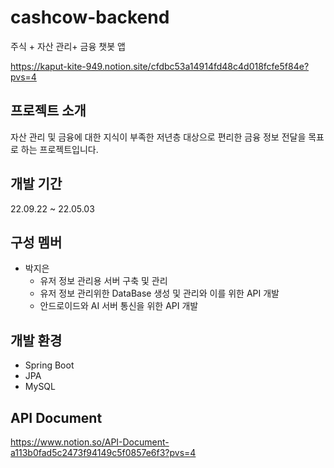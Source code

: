 # cashcow-backend
주식 + 자산 관리+ 금융 챗봇 앱

https://kaput-kite-949.notion.site/cfdbc53a14914fd48c4d018fcfe5f84e?pvs=4


## 프로젝트 소개
자산 관리 및 금융에 대한 지식이 부족한 저년층 대상으로 편리한 금융 정보 전달을 목표로 하는 프로젝트입니다.
## 개발 기간
22.09.22 ~ 22.05.03
## 구성 멤버
- 박지은 
   - 유저 정보 관리용 서버 구축 및 관리
   - 유저 정보 관리위한 DataBase 생성 및 관리와 이를 위한 API 개발
   - 안드로이드와 AI 서버 통신을 위한 API 개발
## 개발 환경
- Spring Boot
- JPA
- MySQL

## API Document
https://www.notion.so/API-Document-a113b0fad5c2473f94149c5f0857e6f3?pvs=4 
